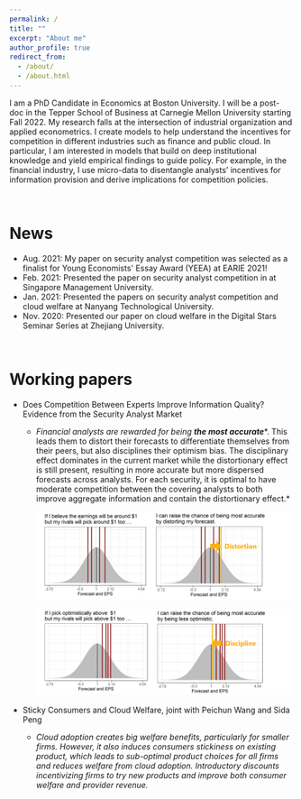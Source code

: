 ```yaml
---
permalink: /
title: ""
excerpt: "About me"
author_profile: true
redirect_from: 
  - /about/
  - /about.html
---
```


I am a PhD Candidate in Economics at Boston University. I will be a post-doc in the Tepper School of Business at Carnegie Mellon University starting Fall 2022. My research falls at the intersection of industrial organization and applied econometrics. I create models to help understand the incentives for competition in different industries such as finance and public cloud. In particular, I am interested in models that build on deep institutional knowledge and yield empirical findings to guide policy. For example, in the financial industry, I use micro-data to disentangle analysts’ incentives for information provision and derive implications for competition policies.



<br>

# News

* Aug. 2021: My paper on security analyst competition was selected as a finalist for Young Economists' Essay Award (YEEA) at EARIE 2021! 
* Feb. 2021: Presented the paper on security analyst competition in at Singapore Management University.
* Jan. 2021: Presented the papers on security analyst competition and cloud welfare at Nanyang Technological University. 
* Nov. 2020: Presented our paper on cloud welfare in the Digital Stars Seminar Series at Zhejiang University.

<br>

# Working papers

* Does Competition Between Experts Improve Information Quality? Evidence from the Security Analyst Market

  * *Financial analysts are rewarded for being* ***the most accurate****. This leads them to distort their forecasts to differentiate themselves from their peers, but also disciplines their optimism bias. The disciplinary effect dominates in the current market while the distortionary effect is still present, resulting in more accurate but more dispersed forecasts across analysts. For each security, it is optimal to have moderate competition between the covering analysts to both improve aggregate information and contain the distortionary effect.*

    ![distortion](/images/distortion.png)

    ![discipline](/images/discipline.png)

* Sticky Consumers and Cloud Welfare, joint with Peichun Wang and Sida Peng

  * *Cloud adoption creates big welfare benefits, particularly for smaller firms. However, it also induces consumers stickiness on existing product, which leads to sub-optimal product choices for all firms and reduces welfare from cloud adoption. Introductory discounts incentivizing firms to try new products and improve both consumer welfare and provider revenue.*

